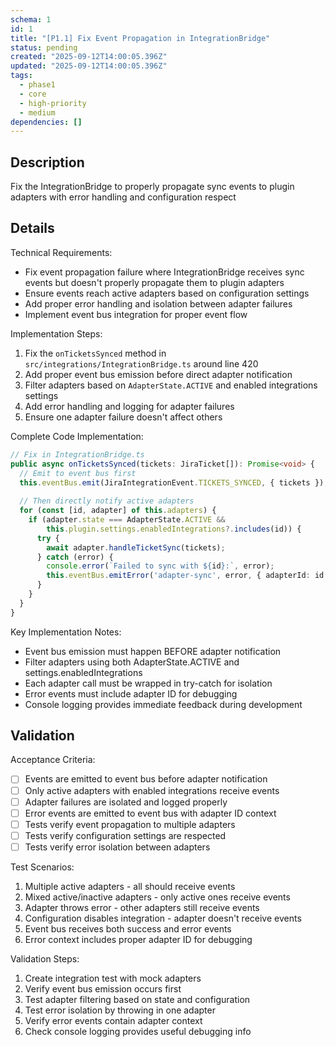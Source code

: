 ```yaml
---
schema: 1
id: 1
title: "[P1.1] Fix Event Propagation in IntegrationBridge"
status: pending
created: "2025-09-12T14:00:05.396Z"
updated: "2025-09-12T14:00:05.396Z"
tags:
  - phase1
  - core
  - high-priority
  - medium
dependencies: []
---
```

## Description
Fix the IntegrationBridge to properly propagate sync events to plugin adapters with error handling and configuration respect

## Details
Technical Requirements:
- Fix event propagation failure where IntegrationBridge receives sync events but doesn't properly propagate them to plugin adapters
- Ensure events reach active adapters based on configuration settings
- Add proper error handling and isolation between adapter failures
- Implement event bus integration for proper event flow

Implementation Steps:
1. Fix the `onTicketsSynced` method in `src/integrations/IntegrationBridge.ts` around line 420
2. Add proper event bus emission before direct adapter notification
3. Filter adapters based on `AdapterState.ACTIVE` and enabled integrations settings
4. Add error handling and logging for adapter failures
5. Ensure one adapter failure doesn't affect others

Complete Code Implementation:
```typescript
// Fix in IntegrationBridge.ts
public async onTicketsSynced(tickets: JiraTicket[]): Promise<void> {
  // Emit to event bus first
  this.eventBus.emit(JiraIntegrationEvent.TICKETS_SYNCED, { tickets });
  
  // Then directly notify active adapters
  for (const [id, adapter] of this.adapters) {
    if (adapter.state === AdapterState.ACTIVE && 
        this.plugin.settings.enabledIntegrations?.includes(id)) {
      try {
        await adapter.handleTicketSync(tickets);
      } catch (error) {
        console.error(`Failed to sync with ${id}:`, error);
        this.eventBus.emitError('adapter-sync', error, { adapterId: id });
      }
    }
  }
}
```

Key Implementation Notes:
- Event bus emission must happen BEFORE adapter notification
- Filter adapters using both AdapterState.ACTIVE and settings.enabledIntegrations
- Each adapter call must be wrapped in try-catch for isolation
- Error events must include adapter ID for debugging
- Console logging provides immediate feedback during development

## Validation
Acceptance Criteria:
- [ ] Events are emitted to event bus before adapter notification
- [ ] Only active adapters with enabled integrations receive events
- [ ] Adapter failures are isolated and logged properly
- [ ] Error events are emitted to event bus with adapter ID context
- [ ] Tests verify event propagation to multiple adapters
- [ ] Tests verify configuration settings are respected
- [ ] Tests verify error isolation between adapters

Test Scenarios:
1. Multiple active adapters - all should receive events
2. Mixed active/inactive adapters - only active ones receive events
3. Adapter throws error - other adapters still receive events
4. Configuration disables integration - adapter doesn't receive events
5. Event bus receives both success and error events
6. Error context includes proper adapter ID for debugging

Validation Steps:
1. Create integration test with mock adapters
2. Verify event bus emission occurs first
3. Test adapter filtering based on state and configuration
4. Test error isolation by throwing in one adapter
5. Verify error events contain adapter context
6. Check console logging provides useful debugging info